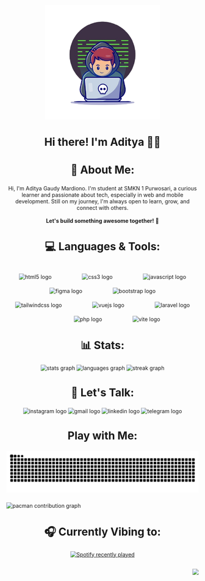 <div align="center">
  <img height="300" src="image/writing-code.png"  />
</div>

###

<h1 align="center">Hi there! I'm Aditya 👋🏼</h1>

##

<h1 align="center">🙋 About Me:</h1>

###

<p align="center">Hi, I'm Aditya Gaudy Mardiono. I'm student at SMKN 1 Purwosari, a curious learner and passionate about tech, especially in web and mobile development. Still on my journey, I'm always open to learn, grow, and connect with others.  <br><br><strong>Let's build something awesome together!</strong> 🚀</p>

#

<h1 align="center">💻 Languages & Tools:</h1>

###

<div align="center">
  <img src="https://cdn.jsdelivr.net/gh/devicons/devicon/icons/html5/html5-original.svg" height="40" style="margin-top: 20px;" alt="html5 logo"  />
  <img width="72" />
  <img src="https://cdn.jsdelivr.net/gh/devicons/devicon/icons/css3/css3-original.svg" height="40" style="margin-top: 20px;" alt="css3 logo"  />
  <img width="72" />
  <img src="https://cdn.simpleicons.org/javascript/F7DF1E" height="40" style="margin-top: 20px;" alt="javascript logo"  />
  <img width="72" />
  <img src="https://cdn.jsdelivr.net/gh/devicons/devicon/icons/figma/figma-original.svg" height="40" style="margin-top: 20px;" alt="figma logo"  />
  <img width="72" />
  <img src="https://cdn.simpleicons.org/bootstrap/7952B3" height="40" style="margin-top: 20px;" alt="bootstrap logo"  />
  <img width="72" />
  <img src="https://cdn.simpleicons.org/tailwindcss/06B6D4" height="40" style="margin-top: 20px;" alt="tailwindcss logo"  />
  <img width="72" />
  <img src="https://cdn.jsdelivr.net/gh/devicons/devicon/icons/vuejs/vuejs-original.svg" height="40" style="margin-top: 20px;" alt="vuejs logo"  />
  <img width="72" />
  <img src="https://cdn.simpleicons.org/laravel/FF2D20" height="40" style="margin-top: 20px;" alt="laravel logo"  />
  <img width="72" />
  <img src="https://cdn.simpleicons.org/php/777BB4" height="40" style="margin-top: 20px;" alt="php logo"  />
  <img width="72" />
  <img src="https://skillicons.dev/icons?i=vite" height="40" style="margin-top: 20px;" alt="vite logo"  />
</div>

#

<h1 align="center">📊 Stats:</h1>

###

<div align="center">
  <img src="https://github-readme-stats.vercel.app/api?username=Gaudy165&hide_title=false&hide_rank=false&show_icons=true&include_all_commits=true&count_private=true&disable_animations=false&theme=tokyonight&locale=en&hide_border=true&order=1" height="150" alt="stats graph"  />
  <img src="https://github-readme-stats.vercel.app/api/top-langs?username=Gaudy165&locale=en&hide_title=false&layout=compact&card_width=320&langs_count=5&theme=tokyonight&hide_border=true&order=2" height="150" alt="languages graph"  />
  <img src="https://streak-stats.demolab.com?user=Gaudy165&locale=en&mode=daily&theme=tokyonight&hide_border=true&border_radius=12&order=3" height="150" alt="streak graph"  />
</div>

#

<h1 align="center">💬 Let's Talk:</h1>

###

<div align="center">
  <img src="https://raw.githubusercontent.com/maurodesouza/profile-readme-generator/master/src/assets/icons/social/instagram/default.svg" width="90" height="40" alt="instagram logo"  />
  <img src="https://raw.githubusercontent.com/maurodesouza/profile-readme-generator/master/src/assets/icons/social/gmail/default.svg" width="90" height="40" alt="gmail logo"  />
  <img src="https://raw.githubusercontent.com/maurodesouza/profile-readme-generator/master/src/assets/icons/social/linkedin/default.svg" width="90" height="40" alt="linkedin logo"  />
  <img src="https://raw.githubusercontent.com/maurodesouza/profile-readme-generator/master/src/assets/icons/social/telegram/default.svg" width="90" height="40" alt="telegram logo"  />
</div>

#

<h1 align="center">Play with Me:</h1>

###

<img src="https://raw.githubusercontent.com/Gaudy165/Gaudy165/output/snake.svg" alt="Snake animation" />

###

<picture>
  <source media="(prefers-color-scheme: dark)" srcset="https://raw.githubusercontent.com/Gaudy165/Gaudy165/output/dist/pacman-contribution-graph-dark.svg">
  <source media="(prefers-color-scheme: light)" srcset="https://raw.githubusercontent.com/Gaudy165/Gaudy165/output/dist/pacman-contribution-graph.svg">
  <img alt="pacman contribution graph" src="https://raw.githubusercontent.com/Gaudy165/Gaudy165/output/dist/pacman-contribution-graph.svg">
</picture>

###

#

<h1 align="center">🎧 Currently Vibing to:</h1>

###

<div align="center">
  <a href="https://open.spotify.com/user/Gaudy">
    <img src="https://spotify-recently-played-readme.vercel.app/api?user=31lsphq47wdvajxmnr7kt4gpenpu&count=3&width=500" alt="Spotify recently played"  />
  </a>
</div>

##

<div align="right">
  <img src="https://visitor-badge.laobi.icu/badge?page_id=Gaudy165.Gaudy165&left_color=darkslateblue&right_color=royalblue&left_text=visitors"  />
</div>

###